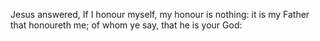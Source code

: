 Jesus answered, If I honour myself, my honour is nothing: it is my Father that honoureth me; of whom ye say, that he is your God:
